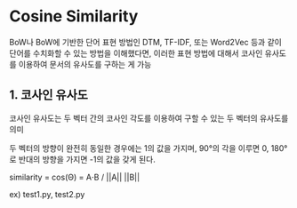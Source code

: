 # Cosine Similarity

BoW나 BoW에 기반한 단어 표현 방법인 DTM, TF-IDF, 또는 Word2Vec 등과 같이 단어를 수치화할 수 있는 방법을 이해했다면, 이러한 표현 방법에 대해서 코사인 유사도를 이용하여 문서의 유사도를 구하는 게 가능

## 1. 코사인 유사도

코사인 유사도는 두 벡터 간의 코사인 각도를 이용하여 구할 수 있는 두 벡터의 유사도를 의미

두 벡터의 방향이 완전히 동일한 경우에는 1의 값을 가지며, 90°의 각을 이루면 0, 180°로 반대의 방향을 가지면 -1의 값을 갖게 된다.

similarity = cos(Θ) = A⋅B / ||A|| ||B||

ex) test1.py, test2.py
